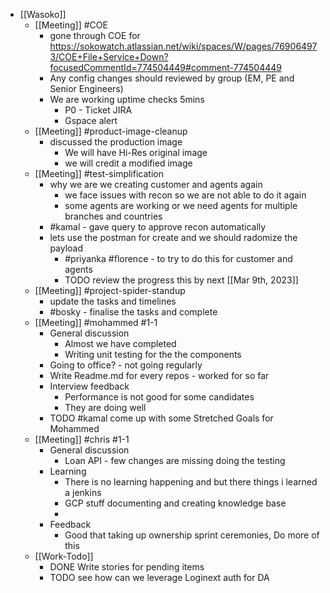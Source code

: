 - [[Wasoko]]
	- [[Meeting]] #COE
		- gone through COE for https://sokowatch.atlassian.net/wiki/spaces/W/pages/769064973/COE+File+Service+Down?focusedCommentId=774504449#comment-774504449
		- Any config changes should reviewed by group (EM, PE and Senior Engineers)
		- We are working uptime checks 5mins
			- P0 - Ticket JIRA
			- Gspace alert
	- [[Meeting]] #product-image-cleanup
		- discussed the production image
			- We will have Hi-Res original image
			- we will credit a modified image
	- [[Meeting]] #test-simplification
		- why we are we creating customer and agents again
			- we face issues with recon so we are not able to do it again
			- some agents are working or we need agents for multiple branches and countries
		- #kamal - gave query to approve recon automatically
		- lets use the postman for create and we should radomize the payload
			- #priyanka #florence - to try to do this for customer and agents
			- TODO review the progress this by next [[Mar 9th, 2023]]
	- [[Meeting]] #project-spider-standup
		- update the tasks and timelines
		- #bosky - finalise the tasks and complete
	- [[Meeting]] #mohammed #1-1
		- General discussion
			- Almost we have completed
			- Writing unit testing for the the components
		- Going to office? - not going regularly
		- Write Readme.md for every repos - worked for so far
		- Interview feedback
			- Performance is not good for some candidates
			- They are doing well
		- TODO #kamal come up with some Stretched Goals for Mohammed
	- [[Meeting]] #chris #1-1
		- General discussion
			- Loan API - few changes are missing doing the testing
		- Learning
			- There is no learning happening and but there things i learned a jenkins
			- GCP stuff documenting and creating knowledge base
			-
		- Feedback
			- Good that taking up ownership sprint ceremonies, Do more of this
	- [[Work-Todo]]
		- DONE Write stories for pending items
		- TODO see how can we leverage Loginext auth for DA